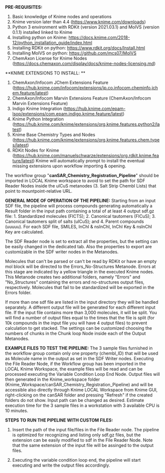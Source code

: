 **PRE-REQUISITES:**
1. Basic knowledge of Knime nodes and operations
2. Knime version later than 4.4 (https://www.knime.com/downloads)
3. Python 3 environment with RDKit (version 2021.03.1) and MolVS (version 0.1.1) installed linked to Knime
4. Installing python on Knime: https://docs.knime.com/2018-12/python_installation_guide/index.html
5. Installing RDKit on python: https://www.rdkit.org/docs/Install.html
6. Installing MolVS on python: https://github.com/mcs07/MolVS
7. ChemAxon License for Knime Nodes (https://docs.chemaxon.com/display/docs/knime-nodes-licensing.md)


**KNIME EXTENSIONS TO INSTALL:  **
1. ChemAxon/Infocom JChem Extensions Feature (https://hub.knime.com/infocom/extensions/jp.co.infocom.cheminfo.jchem.feature/latest)
2. ChemAxon/Infocom Marvin Extensions Feature (ChemAxon/Infocom Marvin Extensions Feature)
3. Indigo Knime Integration (https://hub.knime.com/epam-lsop/extensions/com.epam.indigo.knime.feature/latest)
4. Knime Python Integration (https://hub.knime.com/knime/extensions/org.knime.features.python2/latest)
5. Knime Base Chemistry Types and Nodes (https://hub.knime.com/knime/extensions/org.knime.features.chem.types/latest)
6. RDKit Nodes for Knime (https://hub.knime.com/manuelschwarze/extensions/org.rdkit.knime.feature/latest)
Knime will automatically prompt to install the eventual missing extensions upon workflow importing & opening.

The workflow group "**canSAR_Chemistry_Registration_Pipeline**" should be imported in LOCAL Knime workspace to avoid to set the path for SDF Reader Nodes inside the uICuS metanodes (3. Salt Strip Chembl Lists) that point to mountpoint-relative URL.


**GENERAL MODE OF OPERATION OF THE PIPELINE:**
Starting from an input SDF file, the pipeline will process compounds generating automatically a Result folder in the input path containing a total of at least 4 output sdf.gz file: 1. Standardized molecules (FICTS); 2. Canonical tautomers (FICuS); 3. Canonical tautomers split of salts (uICuS); and 4. Parent compounds (uuuuu). For each SDF file, SMILES, InChI & nsInChI, InChI Key & nsInChI Key are calculated. 

The SDF Reader node is set to extract all the properties, but the setting can be easily changed in the dedicated tab. Also the properties to export are customizable in the SDF writer nodes in the Metanodes.  

Molecules that can't be parsed or can't be read by RDKit or have an empty mol block will be directed to the Errors_No-Structures Metanode. Errors at this stage are indicated by a yellow triangle in the executed Knime nodes. This Metanode creates two additional folders, namely "Errors" and "No_Structures" containing the errors and no-structures output files, respectively. 
Molecules that fail to be standardized will be exported in the Errors folder.

If more than one sdf file are listed in the input directory they will be handled separately. A different output file will be generated for each different input file.
If the input file contains more than 3,000 molecules, it will be split. You will find a number of output files equal to the times that the file is split (for 10k compounds in the input file you will have 4 output files) to prevent calculation to get stacked. The settings can be customized choosing the numbers of chunks in the Chunk loop Node inside each of the Output Metanodes.

**EXAMPLE FILES TO TEST THE PIPELINE:**
The 3 sample files furnished in the workflow group contain only one property (chembl_ID) that will be used as Molecule name in the output as set in the SDF Writer nodes.
Executing the File Reader Node, if the Workflow group has been imported in the LOCAL Knime Workspace, the example files will be read and can be processed executing the Variable Condition Loop End Node. Output files will then generated in the Knime_workspace folder (Knime_Workspace/canSAR_Chemistry_Registration_Pipeline) and will be accessible also directly through Knime LOCAL Workspace from Knime GUI, right-clicking on the canSAR folder and pressing "Refresh" if the created folders do not show. Input path can be changed as desired.
Estimate execution time for the 3 sample files in a workstation with 3 available CPU is 10 minutes.

**STEPS TO RUN THE PIPELINE WITH CUSTOM FILES:**
1. Insert the path of the input file/files in the File Reader node. The pipeline is optimized for recognizing and listing only sdf.gz files, but the extension can be easily modified to sdf in the File Reader Node. Note that the same extension of the input file will be assinged to the output files.

2. Executing the variable condition loop end, the pipeline will start executing and write the output files accordingly.  